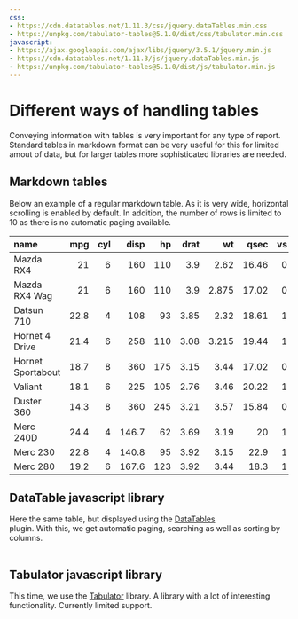 ```yaml
---
css:
- https://cdn.datatables.net/1.11.3/css/jquery.dataTables.min.css
- https://unpkg.com/tabulator-tables@5.1.0/dist/css/tabulator.min.css
javascript:
- https://ajax.googleapis.com/ajax/libs/jquery/3.5.1/jquery.min.js
- https://cdn.datatables.net/1.11.3/js/jquery.dataTables.min.js
- https://unpkg.com/tabulator-tables@5.1.0/dist/js/tabulator.min.js
---
```



# Different ways of handling tables

Conveying information with tables is very important for 
any type of report. Standard tables in markdown format 
can be very useful for this for limited amout of data, but for 
larger tables more sophisticated libraries are needed. 

## Markdown tables

Below an example of a regular markdown table. As it is very wide,
horizontal scrolling is enabled by default. In addition, the number
of rows is limited to 10 as there is no automatic paging available.

| name              |   mpg |   cyl |   disp |   hp |   drat |    wt |   qsec |   vs |   am |   gear |   carb |
|:------------------|------:|------:|-------:|-----:|-------:|------:|-------:|-----:|-----:|-------:|-------:|
| Mazda RX4         |  21   |     6 |  160   |  110 |   3.9  | 2.62  |  16.46 |    0 |    1 |      4 |      4 |
| Mazda RX4 Wag     |  21   |     6 |  160   |  110 |   3.9  | 2.875 |  17.02 |    0 |    1 |      4 |      4 |
| Datsun 710        |  22.8 |     4 |  108   |   93 |   3.85 | 2.32  |  18.61 |    1 |    1 |      4 |      1 |
| Hornet 4 Drive    |  21.4 |     6 |  258   |  110 |   3.08 | 3.215 |  19.44 |    1 |    0 |      3 |      1 |
| Hornet Sportabout |  18.7 |     8 |  360   |  175 |   3.15 | 3.44  |  17.02 |    0 |    0 |      3 |      2 |
| Valiant           |  18.1 |     6 |  225   |  105 |   2.76 | 3.46  |  20.22 |    1 |    0 |      3 |      1 |
| Duster 360        |  14.3 |     8 |  360   |  245 |   3.21 | 3.57  |  15.84 |    0 |    0 |      3 |      4 |
| Merc 240D         |  24.4 |     4 |  146.7 |   62 |   3.69 | 3.19  |  20    |    1 |    0 |      4 |      2 |
| Merc 230          |  22.8 |     4 |  140.8 |   95 |   3.92 | 3.15  |  22.9  |    1 |    0 |      4 |      2 |
| Merc 280          |  19.2 |     6 |  167.6 |  123 |   3.92 | 3.44  |  18.3  |    1 |    0 |      4 |      4 |

## DataTable javascript library

Here the same table, but displayed using the 
[DataTables](https://datatables.net/)  
plugin. With this, we get automatic paging, searching as well as sorting
by columns. 

<table id='datatable-ca9b6f052f673e1d46f468ebb1ccc5d1_1' class='display' style='width:100%'> </table>
<script>
$(document).ready( function () {
$('#datatable-ca9b6f052f673e1d46f468ebb1ccc5d1_1').DataTable({"scrollX": "true", "columns": [{"title": "name"}, {"title": "mpg"}, {"title": "cyl"}, {"title": "disp"}, {"title": "hp"}, {"title": "drat"}, {"title": "wt"}, {"title": "qsec"}, {"title": "vs"}, {"title": "am"}, {"title": "gear"}, {"title": "carb"}], "ajax": "../tables_gen_assets/datatable-ca9b6f052f673e1d46f468ebb1ccc5d1.json"});
} );
</script>

## Tabulator javascript library

This time, we use the [Tabulator](http://tabulator.info)
library. A library with a lot of interesting 
functionality. Currently limited support.

<div id='tabulator-c8469972d60cd61d98262704e068f4e9' class='display' style='width:100%'> </div>
<script>
var table = new Tabulator('#tabulator-c8469972d60cd61d98262704e068f4e9', {"autoColumns": true, "pagination": true, "paginationSize": 10, "paginationSizeSelector": true, "ajaxURL": "../tables_gen_assets/tabulator-c8469972d60cd61d98262704e068f4e9.json"});
</script>
